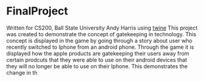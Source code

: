 # FinalProject

Written for CS200, Ball State University 
Andy Harris 
using [twine](http://twinery.org)
This project was created to demonstrate the concept of gatekeeping in technology. This concept is displayed in the game by going through  a story about user who recently switched to Iphone from an android phone. Through the game it is displayed how the apple products are gatekeeping their users away from certain prodcuts that they were able to use on their android devices that they will no longer be able to use on their Iphone. This demonstrates the change in th
